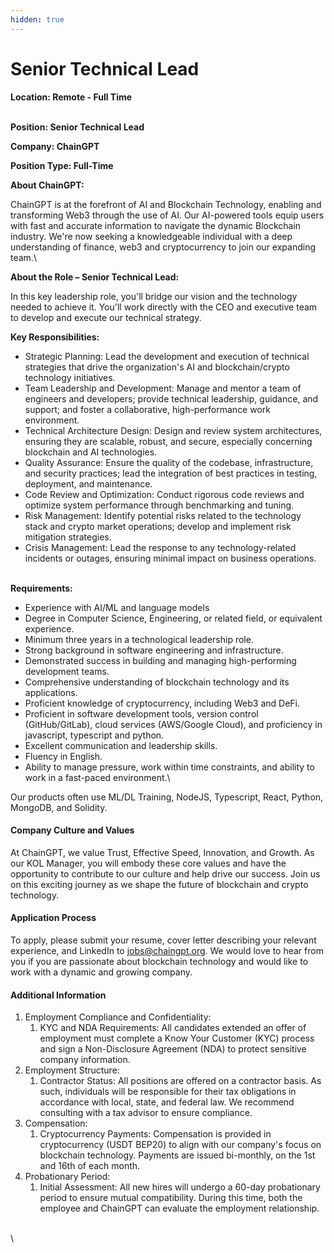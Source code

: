 ```yaml
---
hidden: true
---
```


# Senior Technical Lead

**Location: Remote - Full Time**

\
**Position: Senior Technical Lead**

**Company: ChainGPT**

**Position Type: Full-Time**



**About ChainGPT:**

ChainGPT is at the forefront of AI and Blockchain Technology, enabling and transforming Web3 through the use of AI. Our AI-powered tools equip users with fast and accurate information to navigate the dynamic Blockchain industry. We're now seeking a knowledgeable individual with a deep understanding of finance, web3 and cryptocurrency to join our expanding team.\


**About the Role – Senior Technical Lead:**

In this key leadership role, you'll bridge our vision and the technology needed to achieve it. You'll work directly with the CEO and executive team to develop and execute our technical strategy.



**Key Responsibilities:**

* Strategic Planning: Lead the development and execution of technical strategies that drive the organization's AI and blockchain/crypto technology initiatives.
* Team Leadership and Development: Manage and mentor a team of engineers and developers; provide technical leadership, guidance, and support; and foster a collaborative, high-performance work environment.
* Technical Architecture Design: Design and review system architectures, ensuring they are scalable, robust, and secure, especially concerning blockchain and AI technologies.
* Quality Assurance: Ensure the quality of the codebase, infrastructure, and security practices; lead the integration of best practices in testing, deployment, and maintenance.
* Code Review and Optimization: Conduct rigorous code reviews and optimize system performance through benchmarking and tuning.
* Risk Management: Identify potential risks related to the technology stack and crypto market operations; develop and implement risk mitigation strategies.
* Crisis Management: Lead the response to any technology-related incidents or outages, ensuring minimal impact on business operations.

\
**Requirements:**

* Experience with AI/ML and language models
* Degree in Computer Science, Engineering, or related field, or equivalent experience.
* Minimum three years in a technological leadership role.
* Strong background in software engineering and infrastructure.
* Demonstrated success in building and managing high-performing development teams.
* Comprehensive understanding of blockchain technology and its applications.
* Proficient knowledge of cryptocurrency, including Web3 and DeFi.
* Proficient in software development tools, version control (GitHub/GitLab), cloud services (AWS/Google Cloud), and proficiency in javascript, typescript and python.
* Excellent communication and leadership skills.
* Fluency in English.
* Ability to manage pressure, work within time constraints, and ability to work in a fast-paced environment.\


Our products often use ML/DL Training, NodeJS, Typescript, React, Python, MongoDB, and Solidity.

#### Company Culture and Values

At ChainGPT, we value Trust, Effective Speed, Innovation, and Growth. As our KOL Manager, you will embody these core values and have the opportunity to contribute to our culture and help drive our success. Join us on this exciting journey as we shape the future of blockchain and crypto technology.

#### Application Process

To apply, please submit your resume, cover letter describing your relevant experience, and LinkedIn to [jobs@chaingpt.org](mailto:jobs@chaingpt.org). We would love to hear from you if you are passionate about blockchain technology and would like to work with a dynamic and growing company.

#### Additional Information

1. Employment Compliance and Confidentiality:
   1. KYC and NDA Requirements: All candidates extended an offer of employment must complete a Know Your Customer (KYC) process and sign a Non-Disclosure Agreement (NDA) to protect sensitive company information.
2. Employment Structure:
   1. Contractor Status: All positions are offered on a contractor basis. As such, individuals will be responsible for their tax obligations in accordance with local, state, and federal law. We recommend consulting with a tax advisor to ensure compliance.
3. Compensation:
   1. Cryptocurrency Payments: Compensation is provided in cryptocurrency (USDT BEP20) to align with our company's focus on blockchain technology. Payments are issued bi-monthly, on the 1st and 16th of each month.
4. Probationary Period:
   1. Initial Assessment: All new hires will undergo a 60-day probationary period to ensure mutual compatibility. During this time, both the employee and ChainGPT can evaluate the employment relationship.

\
\
